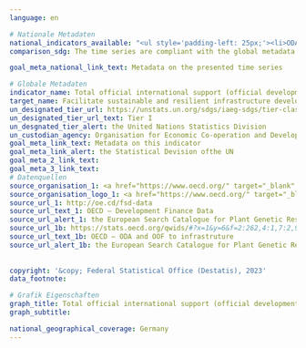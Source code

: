 ```yaml
---
language: en    

# Nationale Metadaten    
national_indicators_available: "<ul style='padding-left: 25px;'><li>ODA and OOF (gross disbursements) to infrastructure</li> <li> ODA (gross disbursements) to infrastructure</li></ul>"    
comparison_sdg: The time series are compliant with the global metadata.    

goal_meta_national_link_text: Metadata on the presented time series    

# Globale Metadaten    
indicator_name: Total official international support (official development assistance plus other official flows) to infrastructure    
target_name: Facilitate sustainable and resilient infrastructure development in developing countries through enhanced financial, technological and technical support to African countries, least developed countries, landlocked developing countries and small island developing States    
un_designated_tier_url: https://unstats.un.org/sdgs/iaeg-sdgs/tier-classification/    
un_designated_tier_url_text: Tier I    
un_desgnated_tier_alert: the United Nations Statistics Division    
un_custodian_agency: Organisation for Economic Co-operation and Development (OECD)    
goal_meta_link_text: Metadata on this indicator    
goal_meta_link_alert: the Statistical Devision ofthe UN    
goal_meta_2_link_text:     
goal_meta_3_link_text:         
# Datenquellen
source_organisation_1: <a href="https://www.oecd.org/" target="_blank" onclick="return confirm_alert('the European Search Catalogue for Plant Genetic Resources');"> Organisation for Economic Co-operation and Development (OECD) </a>
source_organisation_logo_1: <a href="https://www.oecd.org/" target="_blank" onclick="return confirm_alert('the European Search Catalogue for Plant Genetic Resources');"><img src="https://g205sdgs.github.io/sdg-indicators/public/OrgImgEn/oecd.png" alt="Logo oecd" style="height:60px; width:148px"/></a>
source_url_1: http://oe.cd/fsd-data
source_url_text_1: OECD – Development Finance Data
source_url_alert_1: the European Search Catalogue for Plant Genetic Resources
source_url_1b: https://stats.oecd.org/qwids/#?x=1&y=6&f=2:262,4:1,7:2,9:85,3:260,5:3,8:85&q=2:262+4:1,2+7:2+9:85+3:51,260+5:3+8:85+1:10+6:2010,2011,2012,2013,2014,2015,2016,2017,2018,2019,2020,2021
source_url_text_1b: OECD – ODA and OOF to infrastruture
source_url_alert_1b: the European Search Catalogue for Plant Genetic Resources
    
    
copyright: '&copy; Federal Statistical Office (Destatis), 2023'    
data_footnote:     

# Grafik Eigenschaften    
graph_title: Total official international support (official development assistance plus other official flows) to infrastructure
graph_subtitle:     

national_geographical_coverage: Germany    
---
```


<span></span>